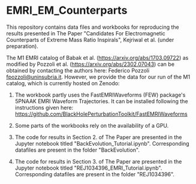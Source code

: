 # EMRI_EM_Counterparts

This repository contains data files and workbooks for reproducing the results presented in The Paper "Candidates For Electromagnetic Counterparts of Extreme Mass Ratio Inspirals", Kejriwal et al. (under preparation).

The M1 EMRI catalog of Babak et al. (https://arxiv.org/abs/1703.09722) as modified by Pozzoli et al. (https://arxiv.org/abs/2302.07043) can be obtained by contacting the authors here: Federico Pozzoli <fpozzoli@uninsubria.it>. However, we provide the data for our run of the M1 catalog, which is currently hosted on Zenodo: 

1. The workbook partly uses the FastEMRIWaveforms (FEW) package's 5PNAAK EMRI Waveform Trajectories. It can be installed following the instructions given here: https://github.com/BlackHolePerturbationToolkit/FastEMRIWaveforms

2. Some parts of the workbooks rely on the availability of a GPU.

3. The code for results in Section 2. of The Paper are presented in the Jupyter notebook titled "BackEvolution_Tutorial.ipynb". Corresponding datafiles are present in the folder "BackEvolution".

4. The code for results in Section 3. of The Paper are presented in the Jupyter notebook titled "REJ1034396_EMRI_Tutorial.ipynb". Corresponding datafiles are present in the folder "REJ1034396".
